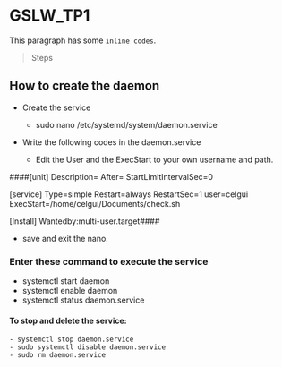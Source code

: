 # GSLW_TP1
This paragraph has some `inline codes`.

>Steps
## How to create the daemon
- Create the service
  - sudo nano /etc/systemd/system/daemon.service
 
 - Write the following codes in the daemon.service
   - Edit the User and the ExecStart to your own username and path.
  
####[unit]
  Description=
  After=
  StartLimitIntervalSec=0
  
  [service]
  Type=simple
  Restart=always
  RestartSec=1
  user=celgui
  ExecStart=/home/celgui/Documents/check.sh
  
  [Install]
  Wantedby:multi-user.target####
  
  - save and exit the nano.
  
  ### Enter these command to execute the service
   - systemctl start daemon
   - systemctl enable daemon
   - systemctl status daemon.service
   
  #### To stop and delete the service:
    - systemctl stop daemon.service
    - sudo systemctl disable daemon.service
    - sudo rm daemon.service
